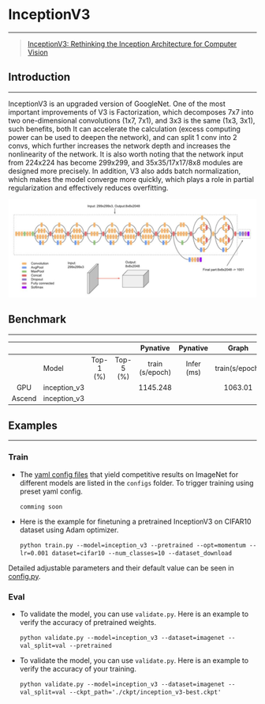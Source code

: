 # InceptionV3
***
> [InceptionV3: Rethinking the Inception Architecture for Computer Vision](https://arxiv.org/pdf/1512.00567.pdf)

##  Introduction
***
InceptionV3 is an upgraded version of GoogleNet. One of the most important improvements of V3 is Factorization, which decomposes 7x7 into two one-dimensional convolutions (1x7, 7x1), and 3x3 is the same (1x3, 3x1), such benefits, both It can accelerate the calculation (excess computing power can be used to deepen the network), and can split 1 conv into 2 convs, which further increases the network depth and increases the nonlinearity of the network. It is also worth noting that the network input from 224x224 has become 299x299, and 35x35/17x17/8x8 modules are designed more precisely. In addition, V3 also adds batch normalization, which makes the model converge more quickly, which plays a role in partial regularization and effectively reduces overfitting.

![](InceptionV3网络.jpg)



## Benchmark

------

|        |              |           |           |    Pynative     |  Pynative  |     Graph      |   Graph    |           |            |
| :----: | ------------ | :-------: | :-------: | :-------------: | :--------: | :------------: | :--------: | :-------: | :--------: |
|        | Model        | Top-1 (%) | Top-5 (%) | train (s/epoch) | Infer (ms) | train(s/epoch) | Infer (ms) | Download  |   Config   |
|  GPU   | inception_v3 |           |           |    1145.248     |            |    1063.01     |            | [model]() | [config]() |
| Ascend | inception_v3 |           |           |                 |            |                |            |           |            |



## Examples

***

### Train

- The [yaml config files](../../configs) that yield competitive results on ImageNet for different models are listed in the `configs` folder. To trigger training using preset yaml config. 

  ```shell
  comming soon
  ```


- Here is the example for finetuning a pretrained InceptionV3 on CIFAR10 dataset using Adam optimizer.

  ```shell
  python train.py --model=inception_v3 --pretrained --opt=momentum --lr=0.001 dataset=cifar10 --num_classes=10 --dataset_download
  ```

Detailed adjustable parameters and their default value can be seen in [config.py](../../config.py).

### Eval

- To validate the model, you can use `validate.py`. Here is an example to verify the accuracy of pretrained weights.

  ```shell
  python validate.py --model=inception_v3 --dataset=imagenet --val_split=val --pretrained
  ```

- To validate the model, you can use `validate.py`. Here is an example to verify the accuracy of your training.

  ```shell
  python validate.py --model=inception_v3 --dataset=imagenet --val_split=val --ckpt_path='./ckpt/inception_v3-best.ckpt'
  ```


